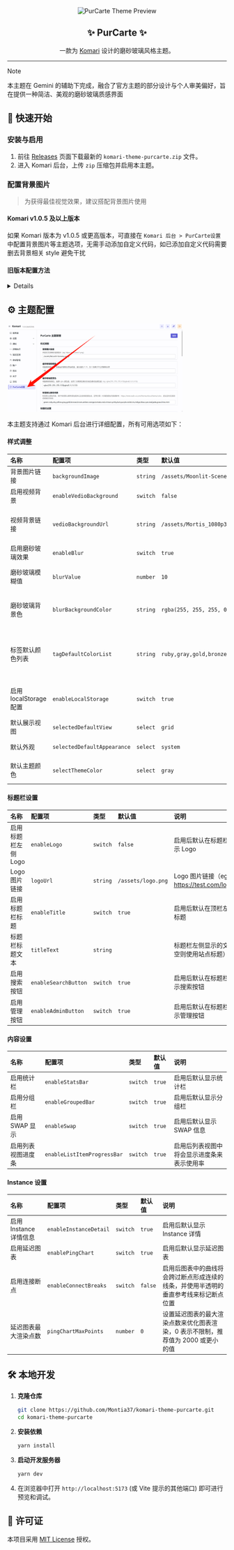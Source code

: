 <div align="center">

<img width="300" src="./preview.png" alt="PurCarte Theme Preview">

## ✨ PurCarte ✨

一款为 [Komari](https://github.com/komari-monitor/komari) 设计的磨砂玻璃风格主题。

</div>

---

> [!NOTE]
> 本主题在 Gemini 的辅助下完成，融合了官方主题的部分设计与个人审美偏好，旨在提供一种简洁、美观的磨砂玻璃质感界面

## 🚀 快速开始

### 安装与启用

1.  前往 [Releases](https://github.com/Montia37/komari-theme-purcarte/releases) 页面下载最新的 `komari-theme-purcarte.zip` 文件。
2.  进入 Komari 后台，上传 `zip` 压缩包并启用本主题。

### 配置背景图片

> 为获得最佳视觉效果，建议搭配背景图片使用

#### Komari v1.0.5 及以上版本

如果 Komari 版本为 v1.0.5 或更高版本，可直接在 `Komari 后台 > PurCarte设置` 中配置背景图片等主题选项，无需手动添加自定义代码，如已添加自定义代码需要删去背景相关 style 避免干扰

#### 旧版本配置方法

<details>

对于旧版本，请在 `Komari 后台 > 设置 > 站点 > 自定义 Body` 处添加以下代码并保存：

```html
<style>
  /* 自定义背景图片 */
  body::before {
    content: "";
    position: fixed;
    top: 0;
    left: 0;
    width: 100%;
    height: 100%;
    z-index: -1;
    background: url(https://i.yon.li/w/682f73d97eade.png) center/cover no-repeat;
  }
</style>
```

</details>

## ⚙️ 主题配置

<img width="80%" src="./public/examples/PurCarte-Theme-Config.png" alt="PurCarte Theme Config">

本主题支持通过 Komari 后台进行详细配置，所有可用选项如下：

#### 样式调整

| 名称 | 配置项 | 类型 | 默认值 | 说明 |
| :--- | :--- | :--- | :--- | :--- |
| 背景图片链接 | `backgroundImage` | `string` | `/assets/Moonlit-Scenery.webp` | 目前仅支持单张背景图片（eg: https://test.com/1.png ） |
| 启用视频背景 | `enableVedioBackground` | `switch` | `false` | 启用后将使用视频作为背景 |
| 视频背景链接 | `vedioBackgroundUrl` | `string` | `/assets/Mortis_1080p30fps2Mbps.mp4` | 视频背景链接（eg: https://test.com/1.mp4 ），建议使用无声视频，且视频文件较大时可能会影响加载速度 |
| 启用磨砂玻璃效果 | `enableBlur` | `switch` | `true` | 启用后将使主要容器拥有磨砂玻璃效果 |
| 磨砂玻璃模糊值 | `blurValue` | `number` | `10` | 调整模糊值大小，数值越大模糊效果越明显，建议值为 5-20，为 0 则表示不启用模糊效果 |
| 磨砂玻璃背景色 | `blurBackgroundColor` | `string` | `rgba(255, 255, 255, 0.5)\|rgba(0, 0, 0, 0.5)` | 调整模糊背景色，推荐 rgba 颜色值，使用“\|”分隔亮色模式和暗色模式的颜色值（eg: rgba(255, 255, 255, 0.5)\|rgba(0, 0, 0, 0.5)） |
| 标签默认颜色列表 | `tagDefaultColorList` | `string` | `ruby,gray,gold,bronze,brown,yellow,amber,orange,tomato,red` | 标签默认颜色列表，展示的标签将按顺序调用该颜色池，逗号分隔（可用的颜色列表请参考：https://www.radix-ui.com/themes/docs/theme/color ，改完没有生效则说明填写有误） |
| 启用 localStorage 配置 | `enableLocalStorage` | `switch` | `true` | 启用后将优先使用用户浏览器本地配置的视图和外观设置。关闭后将强制使用下方的主题配置，本地可调整但刷新即恢复 |
| 默认展示视图 | `selectedDefaultView` | `select` | `grid` | 设置默认展示视图为网格或表格 |
| 默认外观 | `selectedDefaultAppearance` | `select` | `system` | 设置默认外观为浅色、深色或系统主题 |
| 默认主题颜色 | `selectThemeColor` | `select` | `gray` | 设置默认主题颜色，颜色对照请参考：https://www.radix-ui.com/themes/docs/theme/color |

#### 标题栏设置

| 名称 | 配置项 | 类型 | 默认值 | 说明 |
| :--- | :--- | :--- | :--- | :--- |
| 启用标题栏左侧 Logo | `enableLogo` | `switch` | `false` | 启用后默认在标题栏左侧显示 Logo |
| Logo 图片链接 | `logoUrl` | `string` | `/assets/logo.png` | Logo 图片链接（eg: https://test.com/logo.png） |
| 启用标题栏标题 | `enableTitle` | `switch` | `true` | 启用后默认在顶栏左侧显示标题 |
| 标题栏标题文本 | `titleText` | `string` | &nbsp; | 标题栏左侧显示的文本（留空则使用站点标题） |
| 启用搜索按钮 | `enableSearchButton` | `switch` | `true` | 启用后默认在标题栏右侧显示搜索按钮 |
| 启用管理按钮 | `enableAdminButton` | `switch` | `true` | 启用后默认在标题栏右侧显示管理按钮 |

#### 内容设置

| 名称 | 配置项 | 类型 | 默认值 | 说明 |
| :--- | :--- | :--- | :--- | :--- |
| 启用统计栏 | `enableStatsBar` | `switch` | `true` | 启用后默认显示统计栏 |
| 启用分组栏 | `enableGroupedBar` | `switch` | `true` | 启用后默认显示分组栏 |
| 启用 SWAP 显示 | `enableSwap` | `switch` | `true` | 启用后默认显示 SWAP 信息 |
| 启用列表视图进度条 | `enableListItemProgressBar` | `switch` | `true` | 启用后列表视图中将会显示进度条来表示使用率 |

#### Instance 设置

| 名称 | 配置项 | 类型 | 默认值 | 说明 |
| :--- | :--- | :--- | :--- | :--- |
| 启用 Instance 详情信息 | `enableInstanceDetail` | `switch` | `true` | 启用后默认显示 Instance 详情 |
| 启用延迟图表 | `enablePingChart` | `switch` | `true` | 启用后默认显示延迟图表 |
| 启用连接断点 | `enableConnectBreaks` | `switch` | `false` | 启用后图表中的曲线将会跨过断点形成连续的线条，并使用半透明的垂直参考线来标记断点位置 |
| 延迟图表最大渲染点数 | `pingChartMaxPoints` | `number` | `0` | 设置延迟图表的最大渲染点数来优化图表渲染，0 表示不限制，推荐值为 2000 或更小的值 |

## 🛠️ 本地开发

1.  **克隆仓库**

    ```bash
    git clone https://github.com/Montia37/komari-theme-purcarte.git
    cd komari-theme-purcarte
    ```

2.  **安装依赖**

    ```bash
    yarn install
    ```

3.  **启动开发服务器**

    ```bash
    yarn dev
    ```

4.  在浏览器中打开 `http://localhost:5173` (或 Vite 提示的其他端口) 即可进行预览和调试。

## 📄 许可证

本项目采用 [MIT License](LICENSE) 授权。
